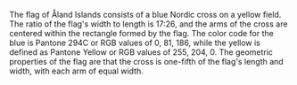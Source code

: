 The flag of Åland Islands consists of a blue Nordic cross on a yellow field. The ratio of the flag's width to length is 17:26, and the arms of the cross are centered within the rectangle formed by the flag. The color code for the blue is Pantone 294C or RGB values of 0, 81, 186, while the yellow is defined as Pantone Yellow or RGB values of 255, 204, 0. The geometric properties of the flag are that the cross is one-fifth of the flag's length and width, with each arm of equal width.